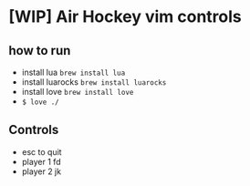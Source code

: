 # [WIP] Air Hockey vim controls

## how to run

- install lua `brew install lua`
- install luarocks `brew install luarocks`
- install love `brew install love`
- `$ love ./`

## Controls

- esc to quit
- player 1 fd
- player 2 jk
